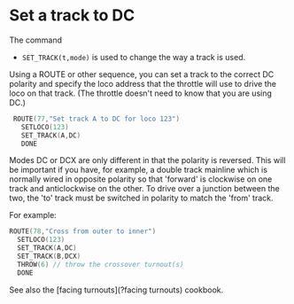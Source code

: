 # Set a track to DC
The command
- `SET_TRACK(t,mode)` is used to change the way a track is used.

Using a ROUTE or other sequence, you can set a track to the correct DC polarity and specify the loco address that the throttle will use to drive the loco on that track.
(The throttle doesn't need to know that you are using DC.) 

```cpp
 ROUTE(77,"Set track A to DC for loco 123")
   SETLOCO(123)
   SET_TRACK(A,DC)
   DONE
```

Modes DC or DCX are only different in that the polarity is reversed. This will be important if you have, for example, a double track mainline which is normally wired in opposite polarity so that 'forward' is clockwise on one track and anticlockwise on the other.
To drive over a junction between the two, the 'to' track must be switched in polarity to match the 'from' track.

For example:

```cpp
ROUTE(78,"Cross from outer to inner")
  SETLOCO(123)
  SET_TRACK(A,DC)
  SET_TRACK(B,DCX)
  THROW(6) // throw the crossover turnout(s)
  DONE
```

See also the [facing turnouts](?facing turnouts) cookbook.



